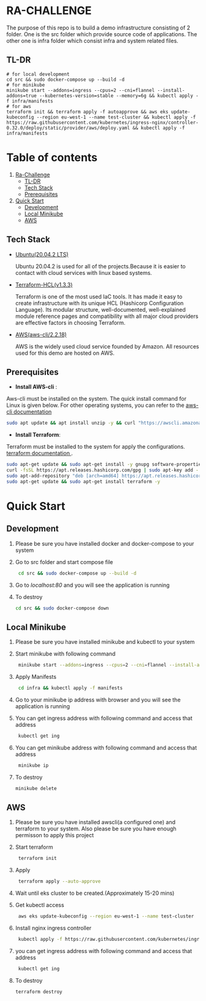 # RA-CHALLENGE

The purpose of this repo is to build a demo infrastructure consisting of 2 folder. One is the src folder which provide source code of applications. The other one is infra folder which consist infra and system related files. 

## TL-DR
```
# for local development
cd src && sudo docker-compose up --build -d
# for minikube
minikube start --addons=ingress --cpus=2 --cni=flannel --install-addons=true --kubernetes-version=stable --memory=6g && kubectl apply -f infra/manifests
# for aws
terraform init && terraform apply -f autoapprove && aws eks update-kubeconfig --region eu-west-1 --name test-cluster && kubectl apply -f https://raw.githubusercontent.com/kubernetes/ingress-nginx/controller-0.32.0/deploy/static/provider/aws/deploy.yaml && kubectl apply -f infra/manifests
```

# Table of contents

1. [Ra-Challenge](#ra-challenge)
    * [TL-DR](#tl-dr)
    * [Tech Stack](#tech-stack)
    * [Prerequisites](#prerequisites)
2. [Quick Start](#quick-start)
    * [Development](#development)
    * [Local Minikube](#local-minikube)
    * [AWS](#aws)

## Tech Stack

* [Ubuntu(20.04.2 LTS)](https://ubuntu.com/)

  Ubuntu 20.04.2 is used for all of the projects.Because it is easier to contact with cloud services with linux based systems.

* [Terraform-HCL(v1.3.3)](https://www.terraform.io/)

  Terraform is one of the most used IaC tools. It has made it easy to create infrastructure with its unique HCL (Hashicorp Configuration Language). Its modular structure, well-documented, well-explained module reference pages and compatibility with all major cloud providers are effective factors in choosing Terraform.

* [AWS(aws-cli/2.2.18)](https://aws.amazon.com/)

  AWS is the widely used cloud service founded by Amazon. All resources used for this demo are hosted on AWS.

## Prerequisites

* **Install AWS-cli** :

Aws-cli must be installed on the system. The quick install command for Linux is given below. For other operating systems, you can refer to the  [aws-cli documentation](https://docs.aws.amazon.com/cli/latest/userguide/install-cliv2.html) 

  ```sh
  sudo apt update && apt install unzip -y && curl "https://awscli.amazonaws.com/awscli-exe-linux-x86_64.zip" -o "awscliv2.zip" && sudo unzip awscliv2.zip && sudo ./aws/install
  ```

* **Install Terraform**:

Terraform must be installed to the system for apply the configurations. <a href="https://learn.hashicorp.com/tutorials/terraform/install-cli">terraform documentation </a>.

  ```sh
  sudo apt-get update && sudo apt-get install -y gnupg software-properties-common curl
  curl -fsSL https://apt.releases.hashicorp.com/gpg | sudo apt-key add -
  sudo apt-add-repository "deb [arch=amd64] https://apt.releases.hashicorp.com $(lsb_release -cs) main"
  sudo apt-get update && sudo apt-get install terraform -y
  ```


# Quick Start

## Development

1. Please be sure you have installed docker and docker-compose to your system

2. Go to src folder and start compose file

   ```sh
    cd src && sudo docker-compose up --build -d
   ```

3. Go to *localhost:80* and you will see the application is running

4. To destroy
   ```sh
   cd src && sudo docker-compose down
   ```
## Local Minikube

1. Please be sure you have installed minikube and kubectl to your system

2. Start minikube with following command

   ```sh
    minikube start --addons=ingress --cpus=2 --cni=flannel --install-addons=true --kubernetes-version=stable --memory=6g
   ```

3. Apply Manifests
   ```sh
    cd infra && kubectl apply -f manifests
   ```
4. Go to your minikube ip address with browser and you will see the application is running
5. You can get ingress address with following command and access that address
   ```sh
    kubectl get ing
   ```
6. You can get minikube address with following command and access that address
   ```sh
    minikube ip
   ```

7. To destroy
   ```sh
   minikube delete
   ```

## AWS

1. Please be sure you have installed awscli(a configured one) and terraform to your system. Also please be sure you have enough permisson to apply this project

2. Start terraform

   ```sh
    terraform init
   ```

3. Apply
   ```sh
    terraform apply --auto-approve
   ```
4. Wait until eks cluster to be created.(Approximately 15-20 mins)

5. Get kubectl access

   ```sh
    aws eks update-kubeconfig --region eu-west-1 --name test-cluster
   ```

6. Install nginx ingress controller
   ```sh
    kubectl apply -f https://raw.githubusercontent.com/kubernetes/ingress-nginx/controller-0.32.0/deploy/static/provider/aws/deploy.yaml
   ```

7. you can get ingress address with following command and access that address
   ```sh
    kubectl get ing
   ```
8. To destroy
   ```sh
   terraform destroy
   ```